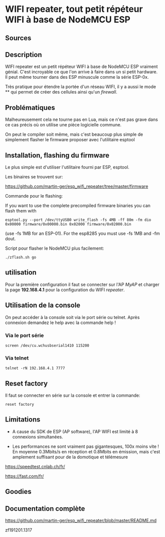 # WIFI repeater, tout petit répéteur WIFI à base de NodeMCU ESP

## Sources



## Description
WIFI repeater est un petit répéteur WIFI à base de NodeMCU ESP vraiment génial. C'est incroyable ce que l'on arrive à faire dans un si petit hardware.
Il peut même tourner dans des ESP minuscule comme la série ESP-0x.

Très pratique pour étendre la portée d'un réseau WIFI, il y a aussi le mode ** qui permet de créer des cellules ainsi qu'un *firewall*.


## Problématiques
Malheureusement cela ne tourne pas en Lua, mais ce n'est pas grave dans ce cas précis où on utilise une pièce logicielle commune.

On peut le compiler soit même, mais c'est beaucoup plus simple de simplement flasher le firmware proposer avec l'utilitaire esptool


## Installation, flashing du firmware
Le plus simple est d'utiliser l'utilitaire fourni par ESP, esptool.

Les binaires se trouvent sur:

https://github.com/martin-ger/esp_wifi_repeater/tree/master/firmware

Commande pour le flashing:

If you want to use the complete precompiled firmware binaries you can flash them with
```
esptool.py --port /dev/ttyUSB0 write_flash -fs 4MB -ff 80m -fm dio 0x00000 firmware/0x00000.bin 0x02000 firmware/0x02000.bin
```
(use -fs 1MB for an ESP-01). For the esp8285 you must use -fs 1MB and -fm dout.

Script pour flasher le NodeMCU plus facilement:

```
./zflash.sh go
```

## utilisation
Pour la première configuration il faut se connecter sur l'AP *MyAP* et charger la page **192.168.4.1** pour la configuration du WIFI *repeater*.


## Utilisation de la console
On peut accéder à la console soit via le port série ou telnet. Après connexion demandez le help avec la commande help !

### Via le port série

```
screen /dev/cu.wchusbserial1410 115200
```

### Via telnet
```
telnet -rN 192.168.4.1 7777
```


## Reset factory
Il faut se connecter en série sur la console et entrer la commande:
```
reset factory
```


## Limitations
* A cause du SDK de ESP (AP software), l'AP WIFI est limité à 8 connexions simultanées.

* Les performances ne sont vraiment pas gigantesques, 100x moins vite ! En moyenne 0.3Mbits/s en réception et 0.8Mbits en émission, mais c'est amplement suffisant pour de la domotique et télémesure

https://speedtest.cnlab.ch/fr/

https://fast.com/fr/


## Goodies


## Documentation complète
https://github.com/martin-ger/esp_wifi_repeater/blob/master/README.md



zf191201.1317
